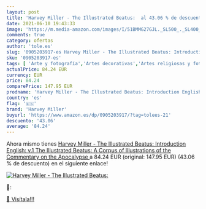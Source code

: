 ```yaml
---
layout: post
title: 'Harvey Miller - The Illustrated Beatus:  al 43.06 % de descuento'
date: 2021-06-10 19:43:33
image: 'https://m.media-amazon.com/images/I/51BMMG27GJL._SL500_._SL400_.jpg'
comments: true
category: ofertas
author: 'tole.es'
slug: '0905203917-es Harvey Miller - The Illustrated Beatus: Introduction...'
sku: '0905203917-es'
tags: [ 'Arte y fotografía','Artes decorativas','Artes religiosas y fotografía','Artesanía, artes decorativas y manualidades','Artistas individuales','Caligrafía','Diseño y artes decorativas','Historia','Historia del arte','Historia del arte por tema y concepto','Historia, teoría y crítica de arte, cine y fotografía','Hogar, manualidades y estilos de vida','Libros','Otros productos de multimedia y técnicas','harvey miller', ]
actualPrice: 84.24 EUR
currency: EUR
price: 84.24
comparePrice: 147.95 EUR
prodname: 'Harvey Miller - The Illustrated Beatus: Introduction English: v.1  The Illustrated Beatus: A Corpus of Illustrations of the Commentary on the Apocalypse '
country: 'es'
flag: '🇪🇸'
brand: 'Harvey Miller'
buyurl: 'https://www.amazon.es/dp/0905203917/?tag=tolees-21'
descuento: '43.06'
average: '84.24'
---
```


Ahora mismo tienes [Harvey Miller - The Illustrated Beatus: Introduction English: v.1  The Illustrated Beatus: A Corpus of Illustrations of the Commentary on the Apocalypse ](https://www.amazon.es/dp/0905203917/?tag=tolees-21) a 84.24 EUR (original: 147.95 EUR) (43.06 %  de descuento) en el siguiente enlace!

[![Harvey Miller - The Illustrated Beatus: ](https://m.media-amazon.com/images/I/51BMMG27GJL._SL500_._SL400_.jpg)](https://www.amazon.es/dp/0905203917/?tag=tolees-21)

🔎:


[🛒 Visítala!!!](https://www.amazon.es/dp/0905203917/?tag=tolees-21)

